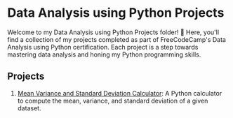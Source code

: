 # Data Analysis using Python Projects


Welcome to my Data Analysis using Python Projects folder! 🐍 Here, you'll find a collection of my projects completed as part of FreeCodeCamp's Data Analysis using Python certification. Each project is a step towards mastering data analysis and honing my Python programming skills.

## Projects

1. [Mean Variance and Standard Deviation Calculator](https://github.com/Azeen3003/freecodecamp-data_analysis_with_python_projects/tree/main/proj1%20-%20mean_var_std): A Python calculator to compute the mean, variance, and standard deviation of a given dataset.

<!-- Add more project links as you complete them -->
